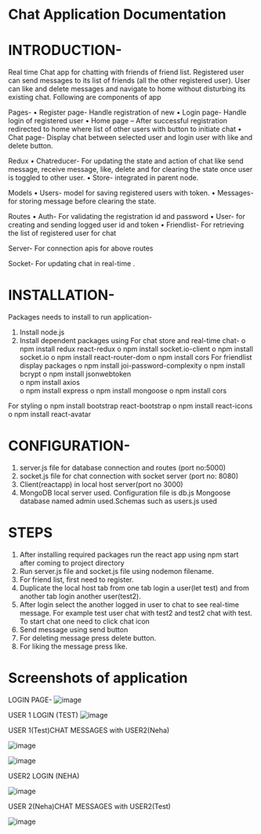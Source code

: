 # Chat Application Documentation
# INTRODUCTION-
Real time Chat app for chatting with friends of friend list. Registered user can send messages to its list of friends (all the other registered user). User can like and delete messages and navigate to home without disturbing its existing chat.
Following are components of app

Pages-
•	Register page- Handle registration of new
•	Login page- Handle login of registered user
•	Home page – After successful registration redirected to home where list of other users with button to initiate chat
•	Chat page- Display chat between selected user and login user with like and delete button.

Redux 
•	Chatreducer- For updating the state and action of chat like send message, receive message, like, delete and for clearing the state once user is toggled to other user.
•	Store- integrated in parent node.

Models
•	Users- model for saving registered users with token.
•	Messages- for storing message before clearing the state.

Routes
•	Auth- For validating the registration id and password
•	User- for creating and sending logged user id and token
•	Friendlist- For retrieving the list of registered user for chat

Server- For connection apis for above routes

Socket- For updating chat in real-time .

# INSTALLATION-
Packages needs to install to run application-
1.	Install node.js 
2.	Install dependent packages using 
For chat store and real-time chat-
o	npm install redux react-redux 
o	npm install socket.io-client 
o	npm install socket.io 
o	npm install react-router-dom
o	npm install cors
For friendlist display packages 
o	npm install joi-password-complexity
o	npm install bcrypt
o	npm install jsonwebtoken    
o	npm install axios  
o	npm install express
o	npm install mongoose
o	npm install cors

For styling
o	npm install bootstrap react-bootstrap
o	npm install react-icons
o	npm install react-avatar

# CONFIGURATION-
1.	server.js file for database connection and routes (port no:5000)
2.	socket.js file for chat connection with socket server (port no: 8080)
3.	Client(reactapp) in local host server(port no 3000)
4.	MongoDB local server used. Configuration file is db.js
Mongoose database named admin used.Schemas such as users.js used

# STEPS
1.	After installing required packages run the react app using npm start after coming to project directory
2.	Run server.js file and socket.js file using nodemon filename.
3.	For friend list, first need to register.
4.	Duplicate the local host tab from one tab login a user(let test) and from another tab login another user(test2).
5.	After login select the another logged in user to chat to see real-time message. For example test user chat with test2 and test2 chat with test. To start chat one need to click chat icon
6.	Send message using send button
7.	For deleting message press delete button.
8.	For liking the message press like.

# Screenshots of application
LOGIN PAGE-
![image](https://github.com/NiharikPatel/chat-application/assets/132447067/a98c7b95-9c9a-4804-983a-a1b5e8cc1adb)

 

USER 1 LOGIN (TEST)
![image](https://github.com/NiharikPatel/chat-application/assets/132447067/019b62dc-6ace-499e-a2c5-4eb189aa65f1)

 




USER 1(Test)CHAT MESSAGES with USER2(Neha)
 
![image](https://github.com/NiharikPatel/chat-application/assets/132447067/64197643-d4cd-4ba6-a9f4-f50ab4f9107d)

 ![image](https://github.com/NiharikPatel/chat-application/assets/132447067/f88f5c98-891f-4f46-a1fe-a4a2eb14b435)





USER2 LOGIN (NEHA)
 
![image](https://github.com/NiharikPatel/chat-application/assets/132447067/fa049831-9477-46c0-8a90-48461b3b732d)

USER 2(Neha)CHAT MESSAGES with USER2(Test)

![image](https://github.com/NiharikPatel/chat-application/assets/132447067/bcc722ee-7212-47db-bccd-526a070d952c)

 

